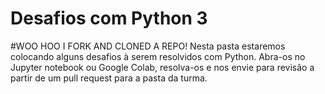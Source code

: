 # Desafios com Python 3
#WOO HOO I FORK AND CLONED A REPO!
Nesta pasta estaremos colocando alguns desafios à serem resolvidos com Python. Abra-os no Jupyter notebook ou Google Colab, resolva-os e nos envie para revisão a partir de um pull request para a pasta da turma.
